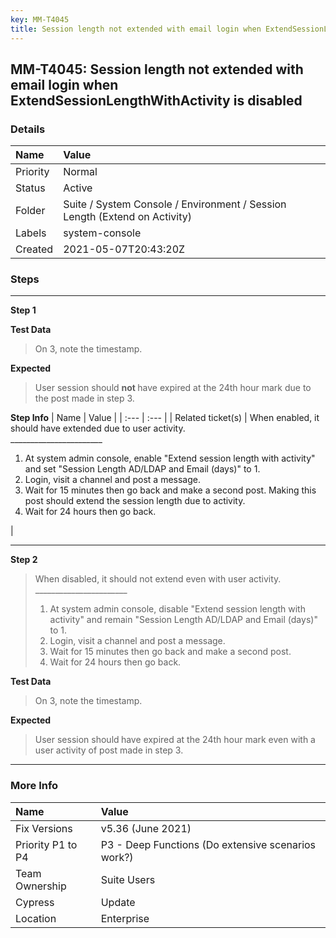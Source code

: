 ```yaml
---
key: MM-T4045
title: Session length not extended with email login when ExtendSessionLengthWithActivity is disabled
---
```


## MM-T4045: Session length not extended with email login when ExtendSessionLengthWithActivity is disabled

### Details

| Name     | Value                                                                      |
| :------- | :------------------------------------------------------------------------- |
| Priority | Normal                                                                     |
| Status   | Active                                                                     |
| Folder   | Suite / System Console / Environment / Session Length (Extend on Activity) |
| Labels   | system-console                                                             |
| Created  | 2021-05-07T20:43:20Z                                                       |

### Steps

<hr/>

**Step 1**

> <article></article>

**Test Data**

> <article>On 3, note the timestamp.</article>

**Expected**

> <article>User session should <strong>not&nbsp;</strong>have expired at the 24th hour mark due to the post made in step 3.</article>

**Step Info**
| Name | Value |
| :--- | :--- |
| Related ticket(s) | When enabled, it should have extended due to user activity.<br>_______________________<ol><li>At system admin console, enable "Extend session length with activity" and set "Session Length AD/LDAP and Email (days)" to 1.</li><li>Login, visit a channel and post a message.</li><li>Wait for 15 minutes then go back and make a second post. Making this post should extend the session length due to activity.</li><li>Wait for 24 hours then go back.</li></ol> |

<hr/>

**Step 2**

> <article>When disabled, it should not extend even with user activity.<br>_______________________<ol><li>At system admin console, disable "Extend session length with activity" and remain "Session Length AD/LDAP and Email (days)" to 1.</li><li>Login, visit a channel and post a message.</li><li>Wait for 15 minutes then go back and make a second post.</li><li>Wait for 24 hours then go back.</li></ol></article>

**Test Data**

> <article>On 3, note the timestamp.</article>

**Expected**

> <article>User session should<strong>&nbsp;</strong>have expired at the 24th hour mark even with a user activity of post made in step 3.</article>

<hr/>

### More Info

| Name              | Value                                              |
| :---------------- | :------------------------------------------------- |
| Fix Versions      | v5.36 (June 2021)                                  |
| Priority P1 to P4 | P3 - Deep Functions (Do extensive scenarios work?) |
| Team Ownership    | Suite Users                                        |
| Cypress           | Update                                             |
| Location          | Enterprise                                         |
